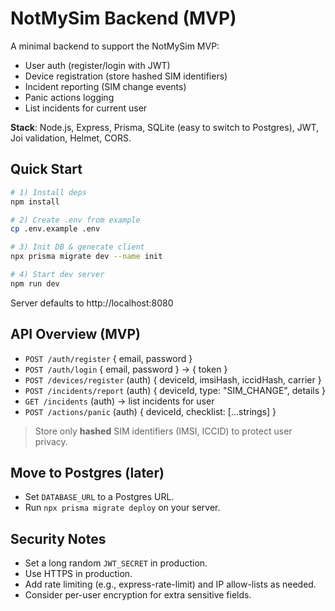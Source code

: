# NotMySim Backend (MVP)

A minimal backend to support the NotMySim MVP:
- User auth (register/login with JWT)
- Device registration (store hashed SIM identifiers)
- Incident reporting (SIM change events)
- Panic actions logging
- List incidents for current user

**Stack**: Node.js, Express, Prisma, SQLite (easy to switch to Postgres), JWT, Joi validation, Helmet, CORS.

## Quick Start

```bash
# 1) Install deps
npm install

# 2) Create .env from example
cp .env.example .env

# 3) Init DB & generate client
npx prisma migrate dev --name init

# 4) Start dev server
npm run dev
```

Server defaults to http://localhost:8080

## API Overview (MVP)

- `POST /auth/register` { email, password }
- `POST /auth/login` { email, password } -> { token }
- `POST /devices/register` (auth) { deviceId, imsiHash, iccidHash, carrier }
- `POST /incidents/report` (auth) { deviceId, type: "SIM_CHANGE", details }
- `GET /incidents` (auth) -> list incidents for user
- `POST /actions/panic` (auth) { deviceId, checklist: [...strings] }

> Store only **hashed** SIM identifiers (IMSI, ICCID) to protect user privacy.

## Move to Postgres (later)

- Set `DATABASE_URL` to a Postgres URL.
- Run `npx prisma migrate deploy` on your server.

## Security Notes

- Set a long random `JWT_SECRET` in production.
- Use HTTPS in production.
- Add rate limiting (e.g., express-rate-limit) and IP allow-lists as needed.
- Consider per-user encryption for extra sensitive fields.
